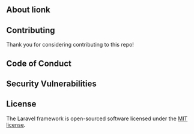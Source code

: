 

## About lionk

## Contributing

Thank you for considering contributing to this repo!

## Code of Conduct


## Security Vulnerabilities

## License

The Laravel framework is open-sourced software licensed under the [MIT license](https://opensource.org/licenses/MIT).
